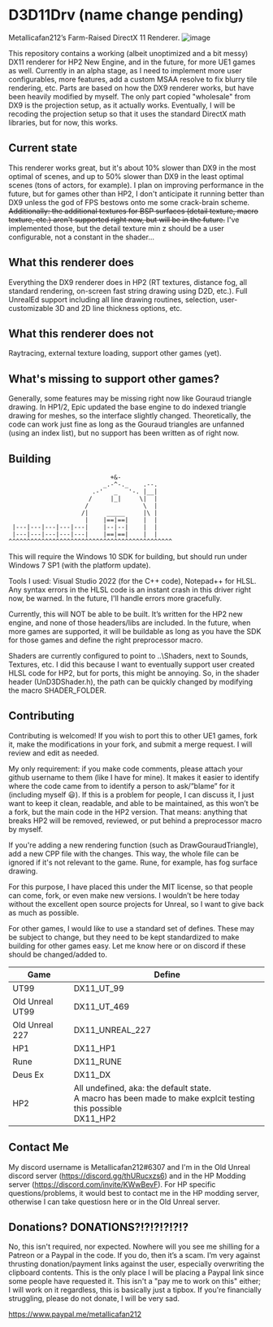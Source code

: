 # D3D11Drv (name change pending)
Metallicafan212’s Farm-Raised DirectX 11 Renderer.
![image](https://github.com/metallicafan212/D3D11Drv/assets/5996243/787208bd-fe10-4f51-a7e6-675cc8a5fc3c)


This repository contains a working (albeit unoptimized and a bit messy) DX11 renderer for HP2 New Engine, and in the future, for more UE1 games as well.
Currently in an alpha stage, as I need to implement more user configurables, more features, add a custom MSAA resolve to fix blurry tile rendering, etc.
Parts are based on how the DX9 renderer works, but have been heavily modified by myself. The only part copied "wholesale" from DX9 is the projection setup, as it actually works.
Eventually, I will be recoding the projection setup so that it uses the standard DirectX math libraries, but for now, this works.

## Current state
This renderer works great, but it's about 10% slower than DX9 in the most optimal of scenes, and up to 50% slower than DX9 in the least optimal scenes (tons of actors, for example).
I plan on improving performance in the future, but for games other than HP2, I don't anticipate it running better than DX9 unless the god of FPS bestows onto me some crack-brain scheme.
~~Additionally: the additional textures for BSP surfaces (detail texture, macro texture, etc.) aren't supported right now, but will be in the future.~~ I've implemented those, but the detail texture min z should be a user configurable, not a constant in the shader...

## What this renderer does
Everything the DX9 renderer does in HP2 (RT textures, distance fog, all standard rendering, on-screen fast string drawing using D2D, etc.).
Full UnrealEd support including all line drawing routines, selection, user-customizable 3D and 2D line thickness options, etc.

## What this renderer does not
Raytracing, external texture loading, support other games (yet).

## What's missing to support other games?
Generally, some features may be missing right now like Gouraud triangle drawing. In HP1/2, Epic updated the base engine to do indexed triangle drawing for meshes, so the interface slightly changed.
Theoretically, the code can work just fine as long as the Gouraud triangles are unfanned (using an index list), but no support has been written as of right now.

## Building
```
                            +&-
                          _.-^-._    .--.
                       .-'   _   '-. |__|
                      /     |_|     \|  |
                     /               \  |
                    /|     _____     |\ |
                     |    |==|==|    |  |
 |---|---|---|---|---|    |--|--|    |  |
 |---|---|---|---|---|    |==|==|    |  |
^^^^^^^^^^^^^^^^^^^^^^^^^^^^^^^^^^^^^^^^^^^^^
```
This will require the Windows 10 SDK for building, but should run under Windows 7 SP1 (with the platform update).

Tools I used: Visual Studio 2022 (for the C++ code), Notepad++ for HLSL. Any syntax errors in the HLSL code is an instant crash in this driver right now, be warned. In the future, I'll handle errors more gracefully.

Currently, this will NOT be able to be built. It’s written for the HP2 new engine, and none of those headers/libs are included. In the future, when more games are supported, it will be buildable as long as you have the SDK for those games and define the right preprocessor macro.

Shaders are currently configured to point to ..\Shaders, next to Sounds, Textures, etc. I did this because I want to eventually support user created HLSL code for HP2, but for ports, this might be annoying. So, in the shader header (UnD3DShader.h), the path can be quickly changed by modifying the macro SHADER_FOLDER.

## Contributing
Contributing is welcomed! If you wish to port this to other UE1 games, fork it, make the modifications in your fork, and submit a merge request. I will review and edit as needed.

My only requirement: if you make code comments, please attach your github username to them (like I have for mine). It makes it easier to identify where the code came from to identify a person to ask/”blame” for it (including myself 😃). If this is a problem for people, I can discuss it, I just want to keep it clean, readable, and able to be maintained, as this won’t be a fork, but the main code in the HP2 version. That means: anything that breaks HP2 will be removed, reviewed, or put behind a preprocessor macro by myself.

If you're adding a new rendering function (such as DrawGouraudTriangle), add a new CPP file with the changes. This way, the whole file can be ignored if it's not relevant to the game. Rune, for example, has fog surface drawing.

For this purpose, I have placed this under the MIT license, so that people can come, fork, or even make new versions. I wouldn’t be here today without the excellent open source projects for Unreal, so I want to give back as much as possible.

For other games, I would like to use a standard set of defines. These may be subject to change, but they need to be kept standardized to make building for other games easy.
Let me know here or on discord if these should be changed/added to. 

| Game | Define |
| ---- | ------ |
| UT99 | DX11_UT_99 |
| Old Unreal UT99 | DX11_UT_469 |
| Old Unreal 227 | DX11_UNREAL_227 |
| HP1 | DX11_HP1 |
| Rune | DX11_RUNE |
| Deus Ex | DX11_DX |
| HP2 | All undefined, aka: the default state. <br />A macro has been made to make explcit testing this possible <br />DX11_HP2 |

## Contact Me
My discord username is Metallicafan212#6307 and I'm in the Old Unreal discord server (https://discord.gg/thURucxzs6) and in the HP Modding server (https://discord.com/invite/KWwBevF). For HP specific questions/problems, it would best to contact me in the HP modding server, otherwise I can take questiosn here or in the Old Unreal server.

## Donations? DONATIONS?!?!?!?!?!?
No, this isn't required, nor expected. Nowhere will you see me shilling for a Patreon or a Paypal in the code. If you do, then it’s a scam. I’m very against thrusting donation/payment links against the user, especially overwriting the clipboard contents. This is the only place I will be placing a Paypal link since some people have requested it.
This isn't a "pay me to work on this" either; I will work on it regardless, this is basically just a tipbox. If you're financially struggling, please do not donate, I will be very sad.

https://www.paypal.me/metallicafan212
